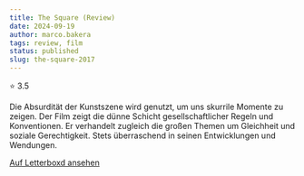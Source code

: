 ```yaml
---
title: The Square (Review)
date: 2024-09-19
author: marco.bakera
tags: review, film
status: published
slug: the-square-2017
---
```


⭐ 3.5

Die Absurdität der Kunstszene wird genutzt, um uns skurrile Momente zu zeigen. Der Film zeigt die dünne Schicht gesellschaftlicher Regeln und Konventionen. Er verhandelt zugleich die großen Themen um Gleichheit und soziale Gerechtigkeit. Stets überraschend in seinen Entwicklungen und Wendungen.

[Auf Letterboxd ansehen](https://boxd.it/7mePin)

